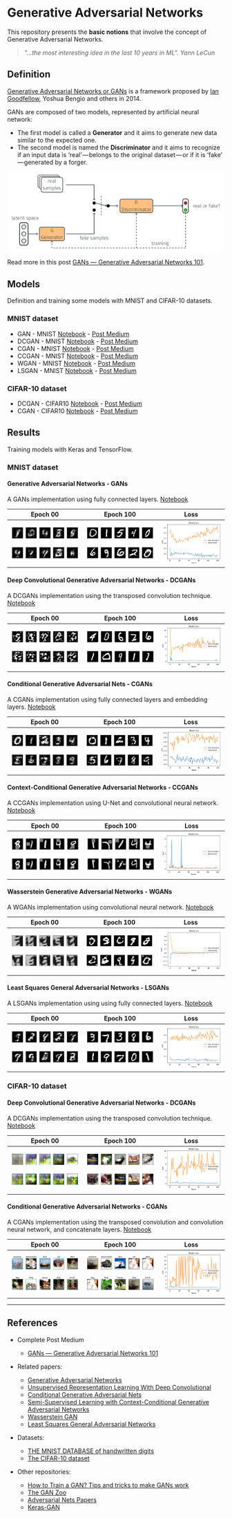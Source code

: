 # Generative Adversarial Networks

This repository presents the **basic notions** that involve the concept of Generative Adversarial Networks.

> *"...the most interesting idea in the last 10 years in ML". Yann LeCun*

## Definition

[Generative Adversarial Networks or GANs](https://arxiv.org/abs/1406.2661) is a framework proposed by [Ian Goodfellow](http://www.iangoodfellow.com/), Yoshua Bengio and others in 2014.

GANs are composed of two models, represented by artificial neural network:
* The first model is called a **Generator** and it aims to generate new data similar to the expected one.
* The second model is named the **Discriminator** and it aims to recognize if an input data is ‘real’ — belongs to the original dataset — or if it is ‘fake’ — generated by a forger.

<p align="center">
    <img src="img/gans_arq.png" width="600"\>
</p>

Read more in this post [GANs — Generative Adversarial Networks 101](https://medium.com/@mafda_/gans-generative-adversarial-networks-101-8bf8e304585c).

## Models

Definition and training some models with MNIST and CIFAR-10 datasets.

### MNIST dataset

* GAN - MNIST [Notebook](https://github.com/mafda/generative_adversarial_networks_101/blob/master/src/mnist/01_GAN_MNIST.ipynb) - [Post Medium](https://medium.com/@mafda_/gans-generative-adversarial-network-with-mnist-part-db8b9c061de0)
* DCGAN - MNIST [Notebook](https://github.com/mafda/generative_adversarial_networks_101/blob/master/src/mnist/02_DCGAN_MNIST.ipynb) - [Post Medium](https://medium.com/@mafda_/gans-deep-convolutional-gans-with-mnist-part-3-8bad9a96ff65)
* CGAN - MNIST [Notebook](https://github.com/mafda/generative_adversarial_networks_101/blob/master/src/mnist/03_CGAN_MNIST.ipynb) - [Post Medium](https://medium.com/@mafda_/gans-conditional-gans-with-mnist-part-4-7f816d274d8c)
* CCGAN - MNIST [Notebook](https://github.com/mafda/generative_adversarial_networks_101/blob/master/src/mnist/04_CCGAN_MNIST.ipynb) - [Post Medium](https://medium.com/@mafda_/gans-context-conditional-gans-with-mnist-part-5-a8d56a243377)
* WGAN - MNIST [Notebook](https://github.com/mafda/generative_adversarial_networks_101/blob/master/src/mnist/05_WGAN_MNIST.ipynb) - [Post Medium](https://medium.com/@mafda_/gans-wasserstein-gan-with-mnist-part-6-7f796a0cea47)
* LSGAN - MNIST [Notebook](https://github.com/mafda/generative_adversarial_networks_101/blob/master/src/mnist/06_LSGAN_MNIST.ipynb) - [Post Medium](https://medium.com/@mafda_/gans-least-squares-gans-with-mnist-part-7-e6cf2fff503c)

### CIFAR-10 dataset

* DCGAN - CIFAR10 [Notebook](https://github.com/mafda/generative_adversarial_networks_101/blob/master/src/cifar10/02_DCGAN_CIFAR10.ipynb) - [Post Medium](https://medium.com/@mafda_/gans-deep-convolutional-gans-with-cifar10-part-8-be881a77e55b)
* CGAN - CIFAR10 [Notebook](https://github.com/mafda/generative_adversarial_networks_101/blob/master/src/cifar10/03_CGAN_CIFAR10.ipynb) - [Post Medium](https://medium.com/@mafda_/gans-conditional-gans-with-cifar10-part-9-8e47373e33b8)


## Results

Training models with Keras and TensorFlow.

### MNIST dataset

#### Generative Adversarial Networks - GANs
A GANs implementation using fully connected layers. [Notebook](https://github.com/mafda/generative_adversarial_networks_101/blob/master/src/mnist/01_GAN_MNIST.ipynb)

| Epoch 00                          | Epoch 100                          | Loss                                |
| --------------------------------- | ---------------------------------- | ----------------------------------- |
| ![GAN with MNIST](img/00_gan.png) | ![GAN with MNIST](img/100_gan.png) | ![GAN with MNIST](img/loss_gan.png) |

#### Deep Convolutional Generative Adversarial Networks - DCGANs
A DCGANs implementation using the transposed convolution technique. [Notebook](https://github.com/mafda/generative_adversarial_networks_101/blob/master/src/mnist/02_DCGAN_MNIST.ipynb)

| Epoch 00                            | Epoch 100                            | Loss                                  |
| ----------------------------------- | ------------------------------------ | ------------------------------------- |
| ![GAN with MNIST](img/00_dcgan.png) | ![GAN with MNIST](img/100_dcgan.png) | ![GAN with MNIST](img/loss_dcgan.png) |

#### Conditional Generative Adversarial Nets - CGANs
A CGANs implementation using fully connected layers and embedding layers. [Notebook](https://github.com/mafda/generative_adversarial_networks_101/blob/master/src/mnist/03_CGAN_MNIST.ipynb)

| Epoch 00                            | Epoch 100                            | Loss                                  |
| ----------------------------------- | ------------------------------------ | ------------------------------------- |
| ![CGAN with MNIST](img/00_cgan.png) | ![CGAN with MNIST](img/100_cgan.png) | ![CGAN with MNIST](img/loss_cgan.png) |

#### Context-Conditional Generative Adversarial Networks - CCGANs
A CCGANs implementation using U-Net and convolutional neural network. [Notebook](https://github.com/mafda/generative_adversarial_networks_101/blob/master/src/mnist/04_CCGAN_MNIST.ipynb)

| Epoch 00                             | Epoch 100                             | Loss                                   |
| ------------------------------------ | ------------------------------------- | -------------------------------------- |
| ![CGAN with MNIST](img/00_ccgan.png) | ![CGAN with MNIST](img/100_ccgan.png) | ![CGAN with MNIST](img/loss_ccgan.png) |

#### Wasserstein Generative Adversarial Networks - WGANs
A WGANs implementation using convolutional neural network. [Notebook](https://github.com/mafda/generative_adversarial_networks_101/blob/master/src/mnist/05_WGAN_MNIST.ipynb)

| Epoch 00                            | Epoch 100                            | Loss                                  |
| ----------------------------------- | ------------------------------------ | ------------------------------------- |
| ![WGAN with MNIST](img/00_wgan.png) | ![WGAN with MNIST](img/100_wgan.png) | ![WGAN with MNIST](img/loss_wgan.png) |

#### Least Squares General Adversarial Networks - LSGANs
A LSGANs implementation using using fully connected layers. [Notebook](https://github.com/mafda/generative_adversarial_networks_101/blob/master/src/mnist/06_LSGAN_MNIST.ipynb)

| Epoch 00                                    | Epoch 100                                    | Loss                                          |
| ------------------------------------------- | -------------------------------------------- | --------------------------------------------- |
| ![LSGAN with MNIST](img/00_lsgan_mnist.png) | ![LSGAN with MNIST](img/100_lsgan_mnist.png) | ![LSGAN with MNIST](img/loss_lsgan_mnist.png) |



### CIFAR-10 dataset

#### Deep Convolutional Generative Adversarial Networks - DCGANs
A DCGANs implementation using the transposed convolution technique. [Notebook](https://github.com/mafda/generative_adversarial_networks_101/blob/master/src/cifar10/02_DCGAN_CIFAR10.ipynb)

| Epoch 00                                       | Epoch 100                                       | Loss                                             |
| ---------------------------------------------- | ----------------------------------------------- | ------------------------------------------------ |
| ![DCGAN with CIFAR-10](img/00_dcgan_cifar.png) | ![DCGAN with CIFAR-10](img/100_dcgan_cifar.png) | ![DCGAN with CIFAR-10](img/loss_dcgan_cifar.png) |

#### Conditional Generative Adversarial Networks - CGANs
A CGANs implementation using the transposed convolution and convolution neural network, and concatenate layers. [Notebook](https://github.com/mafda/generative_adversarial_networks_101/blob/master/src/cifar10/03_CGAN_CIFAR10.ipynb)

| Epoch 00                                     | Epoch 100                                     | Loss                                           |
| -------------------------------------------- | --------------------------------------------- | ---------------------------------------------- |
| ![CGAN with CIFAR-10](img/00_cgan_cifar.png) | ![CGAN with CIFAR-10](img/100_cgan_cifar.png) | ![CGAN with CIFAR-10](img/loss_cgan_cifar.png) |

---

## References

* Complete Post Medium
  * [GANs — Generative Adversarial Networks 101](https://medium.com/@mafda_/gans-generative-adversarial-networks-101-8bf8e304585c)

* Related papers:
    * [Generative Adversarial Networks](https://arxiv.org/abs/1406.2661)
    * [Unsupervised Representation Learning With Deep Convolutional](https://arxiv.org/pdf/1511.06434.pdf)
    * [Conditional Generative Adversarial Nets](https://arxiv.org/pdf/1411.1784.pdf)
    * [Semi-Supervised Learning with Context-Conditional Generative Adversarial Networks](https://arxiv.org/pdf/1611.06430.pdf)
    * [Wasserstein GAN](https://arxiv.org/pdf/1701.07875.pdf)
    * [Least Squares General Adversarial Networks](https://arxiv.org/pdf/1611.04076.pdf)

* Datasets:
    * [THE MNIST DATABASE of handwritten digits](http://yann.lecun.com/exdb/mnist/)
    * [The CIFAR-10 dataset](https://www.cs.toronto.edu/%7Ekriz/cifar.html)

* Other repositories:
    * [How to Train a GAN? Tips and tricks to make GANs work](https://github.com/soumith/ganhacks)
    * [The GAN Zoo](https://github.com/hindupuravinash/the-gan-zoo)
    * [Adversarial Nets Papers](https://github.com/zhangqianhui/AdversarialNetsPapers)
    * [Keras-GAN](https://github.com/eriklindernoren/Keras-GAN)


